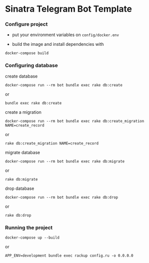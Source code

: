 # Sinatra Telegram Bot Template

### Configure project

- put your environment variables on `config/docker.env`

- build the image and install dependencies with
```
docker-compose build
```

### Configuring database

create database

```
docker-compose run --rm bot bundle exec rake db:create
```

or

```
bundle exec rake db:create
```

create a migration

```
docker-compose run --rm bot bundle exec rake db:create_migration NAME=create_record
```

or

```
rake db:create_migration NAME=create_record
```

migrate database

```
docker-compose run --rm bot bundle exec rake db:migrate
```

or

```
rake db:migrate
```

drop database

```
docker-compose run --rm bot bundle exec rake db:drop
```

or

```
rake db:drop
```

### Running the project

```
docker-compose up --build
```

or

```
APP_ENV=development bundle exec rackup config.ru -o 0.0.0.0
```
